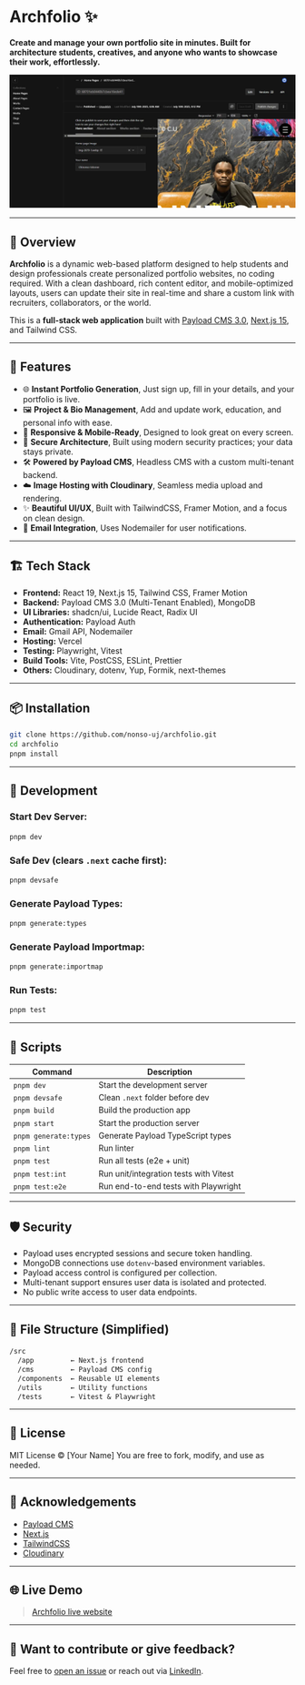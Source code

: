 # Archfolio ✨  
**Create and manage your own portfolio site in minutes. Built for architecture students, creatives, and anyone who wants to showcase their work, effortlessly.**

![Archfolio Hero](./public/img/admin-screenshot.webp)

---

## 🚀 Overview

**Archfolio** is a dynamic web-based platform designed to help students and design professionals create personalized portfolio websites, no coding required. With a clean dashboard, rich content editor, and mobile-optimized layouts, users can update their site in real-time and share a custom link with recruiters, collaborators, or the world.

This is a **full-stack web application** built with [Payload CMS 3.0](https://payloadcms.com), [Next.js 15](https://nextjs.org), and Tailwind CSS.

---

## 🧠 Features

- 🌐 **Instant Portfolio Generation**, Just sign up, fill in your details, and your portfolio is live.
- 🖼️ **Project & Bio Management**, Add and update work, education, and personal info with ease.
- 📱 **Responsive & Mobile-Ready**, Designed to look great on every screen.
- 🔐 **Secure Architecture**, Built using modern security practices; your data stays private.
- 🛠️ **Powered by Payload CMS**, Headless CMS with a custom multi-tenant backend.
- ☁️ **Image Hosting with Cloudinary**, Seamless media upload and rendering.
- ✨ **Beautiful UI/UX**, Built with TailwindCSS, Framer Motion, and a focus on clean design.
- 💬 **Email Integration**, Uses Nodemailer for user notifications.

---

## 🏗️ Tech Stack

- **Frontend:** React 19, Next.js 15, Tailwind CSS, Framer Motion  
- **Backend:** Payload CMS 3.0 (Multi-Tenant Enabled), MongoDB  
- **UI Libraries:** shadcn/ui, Lucide React, Radix UI  
- **Authentication:** Payload Auth  
- **Email:** Gmail API, Nodemailer
- **Hosting:** Vercel
- **Testing:** Playwright, Vitest  
- **Build Tools:** Vite, PostCSS, ESLint, Prettier  
- **Others:** Cloudinary, dotenv, Yup, Formik, next-themes

---

## 📦 Installation

```bash
git clone https://github.com/nonso-uj/archfolio.git
cd archfolio
pnpm install
````

---

## 🧪 Development

### Start Dev Server:

```bash
pnpm dev
```

### Safe Dev (clears `.next` cache first):

```bash
pnpm devsafe
```

### Generate Payload Types:

```bash
pnpm generate:types
```

### Generate Payload Importmap:

```bash
pnpm generate:importmap
```

### Run Tests:

```bash
pnpm test
```

---

## 🧩 Scripts

| Command               | Description                            |
| --------------------- | -------------------------------------- |
| `pnpm dev`            | Start the development server           |
| `pnpm devsafe`        | Clean `.next` folder before dev        |
| `pnpm build`          | Build the production app               |
| `pnpm start`          | Start the production server            |
| `pnpm generate:types` | Generate Payload TypeScript types      |
| `pnpm lint`           | Run linter                             |
| `pnpm test`           | Run all tests (e2e + unit)             |
| `pnpm test:int`       | Run unit/integration tests with Vitest |
| `pnpm test:e2e`       | Run end-to-end tests with Playwright   |

---

## 🛡️ Security

* Payload uses encrypted sessions and secure token handling.
* MongoDB connections use `dotenv`-based environment variables.
* Payload access control is configured per collection.
* Multi-tenant support ensures user data is isolated and protected.
* No public write access to user data endpoints.

---

## 📁 File Structure (Simplified)

```
/src
  /app         ← Next.js frontend
  /cms         ← Payload CMS config
  /components  ← Reusable UI elements
  /utils       ← Utility functions
  /tests       ← Vitest & Playwright
```

---

## 📄 License

MIT License © \[Your Name]
You are free to fork, modify, and use as needed.

---

## 🙌 Acknowledgements

* [Payload CMS](https://payloadcms.com)
* [Next.js](https://nextjs.org)
* [TailwindCSS](https://tailwindcss.com)
* [Cloudinary](https://cloudinary.com)

---

## 🌐 Live Demo

> [Archfolio live website](https://archfolio-two.vercel.app)

---

## 👋 Want to contribute or give feedback?

Feel free to [open an issue](https://github.com/nonso-uj/archfolio/issues) or reach out via [LinkedIn](https://www.linkedin.com/in/nonso-uj).
